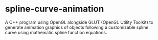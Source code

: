 # spline-curve-animation

A C++ program using OpenGL alongside GLUT (OpenGL Utility Toolkit) to generate animation graphics of objects following a customizable spline curve using mathematic spline function equations.
